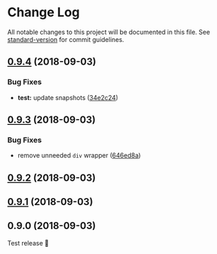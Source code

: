 # Change Log

All notable changes to this project will be documented in this file. See [standard-version](https://github.com/conventional-changelog/standard-version) for commit guidelines.

<a name="0.9.4"></a>
## [0.9.4](https://github.com/medfreeman/remark-vue/compare/v0.9.3...v0.9.4) (2018-09-03)


### Bug Fixes

* **test:** update snapshots ([34e2c24](https://github.com/medfreeman/remark-vue/commit/34e2c24))



<a name="0.9.3"></a>
## [0.9.3](https://github.com/medfreeman/remark-vue/compare/v0.9.2...v0.9.3) (2018-09-03)


### Bug Fixes

* remove unneeded `div` wrapper ([646ed8a](https://github.com/medfreeman/remark-vue/commit/646ed8a))



<a name="0.9.2"></a>
## [0.9.2](https://github.com/medfreeman/remark-vue/compare/v0.9.1...v0.9.2) (2018-09-03)



<a name="0.9.1"></a>
## [0.9.1](https://github.com/medfreeman/remark-vue/compare/v0.9.0...v0.9.1) (2018-09-03)



<a name="0.9.0"></a>
## 0.9.0 (2018-09-03)

Test release :rocket:
